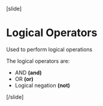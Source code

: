 [slide]
# Logical Operators
Used to perform logical operations

The logical operators are:

* AND **(and)**
* OR **(or)**
* Logical negation **(not)**


[/slide]